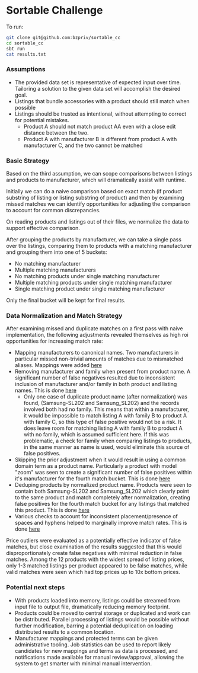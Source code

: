 # Sortable Challenge

To run:

```bash
git clone git@github.com:bzpriv/sortable_cc
cd sortable_cc
sbt run
cat results.txt
```

### Assumptions
* The provided data set is representative of expected input over time. Tailoring a solution to the given data set will accomplish the desired goal.
* Listings that bundle accessories with a product should still match when possible
* Listings should be trusted as intentional, without attempting to correct for potential mistakes.
  * Product A should not match product AA even with a close edit distance between the two.
  * Product A with manufacturer B is different from product A with manufacturer C, and the two cannot be matched

### Basic Strategy

Based on the third assumption, we can scope comparisons between listings and products to manufacturer, which
will dramatically assist with runtime.

Initially we can do a naive comparison based on exact match
(if product substring of listing or listing substring of product) and then by examining missed matches we
can identify opportunities for adjusting the comparison to account for common discrepancies.

On reading products and listings out of their files, we normalize the data to support effective comparison.

After grouping the products by manufacturer, we can take a single pass over the listings, comparing them to
products with a matching manufacturer and grouping them into one of 5 buckets:

* No matching manufacturer
* Multiple matching manufacturers
* No matching products under single matching manufacturer
* Multiple matching products under single matching manufacturer
* Single matching product under single matching manufacturer

Only the final bucket will be kept for final results.

### Data Normalization and Match Strategy

After examining missed and duplicate matches on a first pass with naive implementation, the following
adjustments revealed themselves as high roi opportunities for increasing match rate:

* Mapping manufacturers to canonical names. Two manufacturers in particular missed non-trivial amounts of matches due to mismatched aliases. Mappings were added [here](https://github.com/bzpriv/sortable_cc/blob/master/src/main/scala/Solution.scala#L63)
* Removing manufacturer and family when present from product name. A significant number of false negatives resulted due to inconsistent inclusion of manufacturer and/or family in both product and listing names. This is done [here](https://github.com/bzpriv/sortable_cc/blob/master/src/main/scala/Solution.scala#L52")
  * Only one case of duplicate product name (after normalization) was found, (Samsung-SL202 and Samsung_SL202) and the records involved both had no family. This means that within a manufacturer, it would be impossible to match listing A with family B to product A with family C, so this type of false positive would not be a risk. It does leave room for matching listing A with family B to product A with no family, which is assumed sufficient here. If this was problematic, a check for family when comparing listings to products, in the same manner as name is used, would eliminate this source of false positives.
* Skipping the prior adjustment when it would result in using a common domain term as a product name. Particularly a product with model "zoom" was seen to create a significant number of false positives within it's manufacturer for the fourth match bucket. This is done [here](https://github.com/bzpriv/sortable_cc/blob/master/src/main/scala/Solution.scala#L56)
* Deduping products by normalized product name. Products were seen to contain both Samsung-SL202 and Samsung_SL202 which clearly point to the same product and match completely after normalization, creating false positives for the fourth match bucket for any listings that matched this product. This is done [here](https://github.com/bzpriv/sortable_cc/blob/master/src/main/scala/Solution.scala#L197)
* Various checks to account for inconsistent placement/presence of spaces and hyphens helped to marginally improve match rates. This is done [here](https://github.com/bzpriv/sortable_cc/blob/master/src/main/scala/Solution.scala#L207)

Price outliers were evaluated as a potentially effective indicator of false matches, but close examination of the
results suggested that this would disproportionately create false negatives with minimal reduction in false matches.
Among the 12 products with the widest spread of listing prices, only 1-3 matched listings per product appeared to be false matches, while valid matches were seen which had top prices up to 10x bottom prices.

### Potential next steps

* With products loaded into memory, listings could be streamed from input file to output file, dramatically reducing memory footprint.
* Products could be moved to central storage or duplicated and work can be distributed. Parallel processing of listings would be possible without further modification, barring a potential deduplication on loading distributed results to a common location.
* Manufacturer mappings and protected terms can be given administrative tooling. Job statistics can be used to report likely candidates for new mappings and terms as data is processed, and notifications made available for manual review/approval, allowing the system to get smarter with minimal manual intervention.

